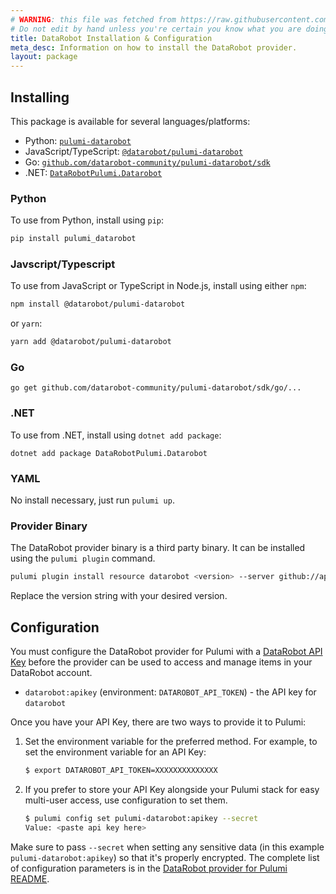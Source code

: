 ```yaml
---
# WARNING: this file was fetched from https://raw.githubusercontent.com/datarobot-community/pulumi-datarobot/v0.9.4/docs/installation-configuration.md
# Do not edit by hand unless you're certain you know what you are doing!
title: DataRobot Installation & Configuration
meta_desc: Information on how to install the DataRobot provider.
layout: package
---
```


## Installing

This package is available for several languages/platforms:

- Python: [`pulumi-datarobot`](https://pypi.org/project/pulumi-datarobot/)
- JavaScript/TypeScript: [`@datarobot/pulumi-datarobot`](https://www.npmjs.com/package/@datarobot/pulumi-datarobot)
- Go: [`github.com/datarobot-community/pulumi-datarobot/sdk`](https://pkg.go.dev/github.com/datarobot-community/pulumi-datarobot/sdk)
- .NET: [`DataRobotPulumi.Datarobot`](https://www.nuget.org/packages/DataRobotPulumi.Datarobot)

### Python

To use from Python, install using `pip`:

```bash
pip install pulumi_datarobot
```

### Javscript/Typescript

To use from JavaScript or TypeScript in Node.js, install using either `npm`:

```bash
npm install @datarobot/pulumi-datarobot
```

or `yarn`:

```bash
yarn add @datarobot/pulumi-datarobot
```

### Go

```
go get github.com/datarobot-community/pulumi-datarobot/sdk/go/...
```

### .NET

To use from .NET, install using `dotnet add package`:

```
dotnet add package DataRobotPulumi.Datarobot
```

### YAML

No install necessary, just run `pulumi up`.

### Provider Binary

The DataRobot provider binary is a third party binary. It can be installed using the `pulumi plugin` command.

```sh
pulumi plugin install resource datarobot <version> --server github://api.github.com/datarobot-community/pulumi-datarobot
```

Replace the version string with your desired version.

## Configuration

You must configure the DataRobot provider for Pulumi with a [DataRobot API Key](https://docs.datarobot.com/en/docs/get-started/acct-mgmt/acct-settings/api-key-mgmt.html#api-key-management) before the provider can be used to access and manage items in your DataRobot account.

- `datarobot:apikey` (environment: `DATAROBOT_API_TOKEN`) - the API key for `datarobot`

Once you have your API Key, there are two ways to provide it to Pulumi:

1. Set the environment variable for the preferred method. For example, to set the environment variable for an API Key:

   ```sh
   $ export DATAROBOT_API_TOKEN=XXXXXXXXXXXXXX
   ```

2. If you prefer to store your API Key alongside your Pulumi stack for easy multi-user access, use configuration to set them.

   ```sh
   $ pulumi config set pulumi-datarobot:apikey --secret
   Value: <paste api key here>
   ```

Make sure to pass `--secret` when setting any sensitive data (in this example `pulumi-datarobot:apikey`) so that it's properly encrypted. The complete list of configuration parameters is in the [DataRobot provider for Pulumi README](https://github.com/datarobot-community/pulumi-datarobot/blob/main/README.md#configuration).
